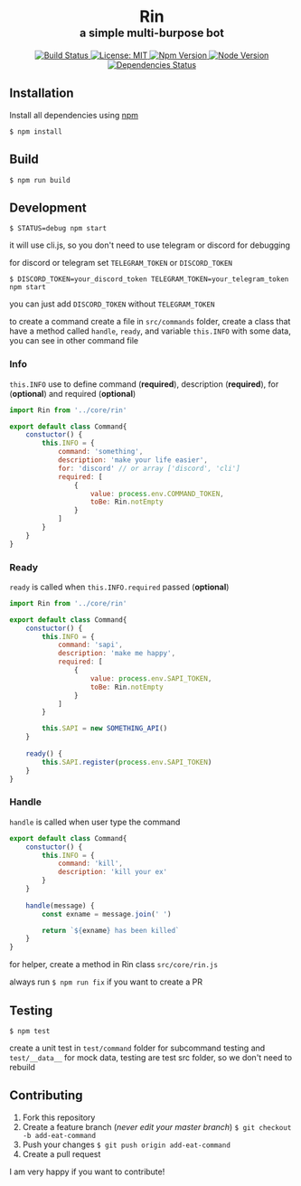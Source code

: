 <h1 align="center">
  Rin
  <br>
  <sub><sup>a simple multi-burpose bot</sup></sub>
</h1>

<p align="center">
    <a href="https://travis-ci.org/indmind/rin">
        <img src="https://travis-ci.org/indmind/rin.svg?branch=master" alt="Build Status">
    </a>
    <a href="https://github.com/indmind/rin/blob/master/LICENSE">
        <img src="https://img.shields.io/badge/License-MIT-yellow.svg" alt="License: MIT">
    </a> 	
    <a href="https://www.npmjs.com/package/standard">
      <img src="https://img.shields.io/npm/v/npm.svg" alt="Npm Version">
    </a>
    <a href="https://nodejs.org/en/download/releases/">
      <img src="https://img.shields.io/node/v/passport.svg" alt="Node Version">
    </a>
    <a href="https://david-dm.org/indmind/rin" title="dependencies status">
        <img src="https://david-dm.org/indmind/rin/status.svg" alt="Dependencies Status"/>
    </a>
</p>

<h2>Installation</h2>

Install all dependencies using <a href="https://www.npmjs.com/">npm</a>

`$ npm install`

<h2>Build</h2>

`$ npm run build`

<h2>Development</h2>

`$ STATUS=debug npm start` 

it will use cli.js, so you don't need to use telegram or discord for debugging

for discord or telegram set `TELEGRAM_TOKEN` or `DISCORD_TOKEN` 

`$ DISCORD_TOKEN=your_discord_token TELEGRAM_TOKEN=your_telegram_token npm start`

you can just add `DISCORD_TOKEN` without `TELEGRAM_TOKEN`

to create a command create a file in `src/commands` folder, create a class that have a method called `handle`, `ready`, and variable `this.INFO` with some data, you can see in other command file

<h3>Info</h3>

`this.INFO` use to define command (__required__), description (__required__), for (__optional__) and required (__optional__)
```js
import Rin from '../core/rin'

export default class Command{
    constuctor() {
        this.INFO = {
            command: 'something',
            description: 'make your life easier',
            for: 'discord' // or array ['discord', 'cli']
            required: [
                {
                    value: process.env.COMMAND_TOKEN,
                    toBe: Rin.notEmpty
                }
            ]
        }
    }
}
```

<h3>Ready</h3>

`ready` is called when `this.INFO.required` passed (__optional__)
```js
import Rin from '../core/rin'

export default class Command{
    constuctor() {
        this.INFO = {
            command: 'sapi',
            description: 'make me happy',
            required: [
                {
                    value: process.env.SAPI_TOKEN,
                    toBe: Rin.notEmpty
                }
            ]
        }

        this.SAPI = new SOMETHING_API()
    }
    
    ready() {
        this.SAPI.register(process.env.SAPI_TOKEN)
    }
}
```

<h3>Handle</h3>

`handle` is called when user type the command
```js
export default class Command{
    constuctor() {
        this.INFO = {
            command: 'kill',
            description: 'kill your ex'
        }
    }
    
    handle(message) {
        const exname = message.join(' ')

        return `${exname} has been killed`
    }
}
```

for helper, create a method in Rin class `src/core/rin.js`

always run `$ npm run fix` if you want to create a PR

<h2>Testing</h2>

`$ npm test`

create a unit test in `test/command` folder for subcommand testing and `test/__data__` for mock data, testing are test src folder, so we don't need to rebuild

<h2>Contributing</h2>

1. Fork this repository
2. Create a feature branch (_never edit your master branch_) `$ git checkout -b add-eat-command`
3. Push your changes `$ git push origin add-eat-command`
4. Create a pull request

I am very happy if you want to contribute!
